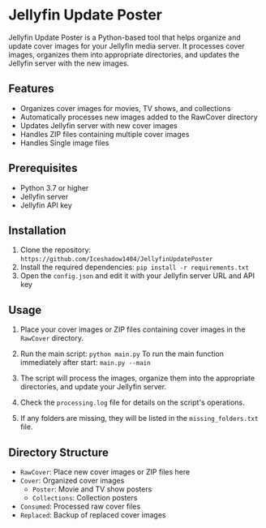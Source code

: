 # Jellyfin Update Poster

Jellyfin Update Poster is a Python-based tool that helps organize and update cover images for your Jellyfin media server. It processes cover images, organizes them into appropriate directories, and updates the Jellyfin server with the new images.

## Features

- Organizes cover images for movies, TV shows, and collections
- Automatically processes new images added to the RawCover directory
- Updates Jellyfin server with new cover images
- Handles ZIP files containing multiple cover images
- Handles Single image files

## Prerequisites

- Python 3.7 or higher
- Jellyfin server
- Jellyfin API key

## Installation

1. Clone the repository: `https://github.com/Iceshadow1404/JellyfinUpdatePoster`
2. Install the required dependencies: `pip install -r requirements.txt`
3. Open the `config.json` and edit it with your Jellyfin server URL and API key

## Usage

1. Place your cover images or ZIP files containing cover images in the `RawCover` directory.

2. Run the main script: `python main.py` To run the main function immediately after start: `main.py --main`

3. The script will process the images, organize them into the appropriate directories, and update your Jellyfin server.

4. Check the `processing.log` file for details on the script's operations.

5. If any folders are missing, they will be listed in the `missing_folders.txt` file.

## Directory Structure

- `RawCover`: Place new cover images or ZIP files here
- `Cover`: Organized cover images
  - `Poster`: Movie and TV show posters
  - `Collections`: Collection posters
- `Consumed`: Processed raw cover files
- `Replaced`: Backup of replaced cover images
